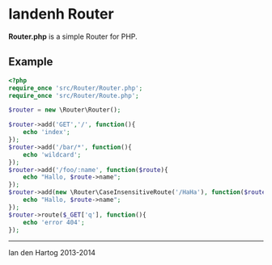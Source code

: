 # Iandenh Router

**Router.php** is a simple Router for PHP.

## Example

```php
<?php
require_once 'src/Router/Router.php';
require_once 'src/Router/Route.php';

$router = new \Router\Router();

$router->add('GET','/', function(){
    echo 'index';
});
$router->add('/bar/*', function(){
    echo 'wildcard';
});
$router->add('/foo/:name', function($route){
    echo "Hallo, $route->name";
});
$router->add(new \Router\CaseInsensitiveRoute('/HaHa'), function($route){
    echo "Hallo, $route->name";
});
$router->route($_GET['q'], function(){
    echo 'error 404';
});
```
---
Ian den Hartog 2013-2014
